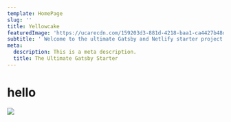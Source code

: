 ```yaml
---
template: HomePage
slug: ''
title: Yellowcake
featuredImage: 'https://ucarecdn.com/159203d3-881d-4218-baa1-ca4427b48d0d/'
subtitle: ' Welcome to the ultimate Gatsby and Netlify starter project.'
meta:
  description: This is a meta description.
  title: The Ultimate Gatsby Starter
---
```

<h1>hello</h1>

![](https://ucarecdn.com/148595ac-f5d0-4e90-9199-713dd217b276/)
